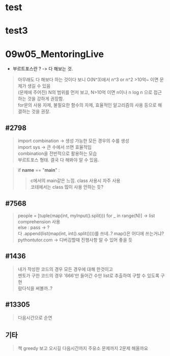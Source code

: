 # test

# test3

# 09w05_MentoringLive

- 부르트포스란 ? -> 다 해보는 것.   
> 아무래도 다 해보다 하는 것이다 보니 O(N^3)에서 n^3 or n^2 >10억~ 이면 문제가 생길 수 있음  
> (문제에 주어진) N의 범위를 먼저 보고, N>10억 이면 n이나 n log n 으로 접근하는 것을 강하게 권장함.  
> for문의 사용 자제, 불필요한 함수의 자제, 효율적인 알고리즘의 사용 등으로 해결하는 것을 권장.  

## #2798
> import combination -> 생성 가능한 모든 경우의 수를 생성  
> import sys -> 큰 수에서 쓰면 효율적임  
> combination을 전반적으로 활용하는 모습  
> 부르트포스 형태. 결국 다 해봐야 알 수 있음.  

> if __name__ == "__main__" :   
>   > c에서의 main같은 느낌. class 사용시 자주 사용  
>   > 코테에서는 class 많이 사용 안하는 듯?  

## #7568
> people = [tuple(map(int, myInput().split))) for _ in range(N)] -> list comprehension 사용  
> else : pass -> ?    
> 다 .append(list(map(int, int().split())))를 쓰네..? map()은 어디에 쓰는거냐?  
> pythontutor.com -> 디버깅할때 진행사항 알 수 있어 좋을 듯  

## #1436
> 내가 작성한 코드의 경우 모든 경우에 대해 한것이고  
> 멘토가 구한 코드의 경우 '666'만 들어간 수만 list로 추출하여 구할 수 있도록 구현  
> 람다식을 써볼까..?  

## #13305
> 다음시간으로 순연 

## 기타
> 책 greedy 보고 오시길
> 다음시간까지 주유소 문제까지 2문제 해올까요
